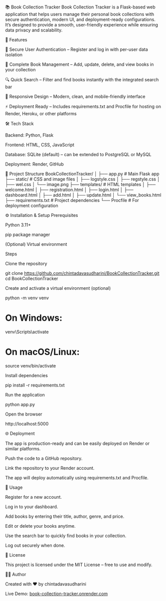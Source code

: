📚 Book Collection Tracker
Book Collection Tracker is a Flask-based web application that helps users manage their personal book collections with secure authentication, modern UI, and deployment-ready configurations. It’s designed to provide a smooth, user-friendly experience while ensuring data privacy and scalability.



🚀 Features

🔐 Secure User Authentication – Register and log in with per-user data isolation

📖 Complete Book Management – Add, update, delete, and view books in your collection

🔍 Quick Search – Filter and find books instantly with the integrated search bar

🎨 Responsive Design – Modern, clean, and mobile-friendly interface

⚡ Deployment Ready – Includes requirements.txt and Procfile for hosting on Render, Heroku, or other platforms



🛠️ Tech Stack

Backend: Python, Flask

Frontend: HTML, CSS, JavaScript

Database: SQLite (default) – can be extended to PostgreSQL or MySQL

Deployment: Render, GitHub



📂 Project Structure
BookCollectionTracker/
│
├── app.py               # Main Flask app
├── static/              # CSS and image files
│   ├── logstyle.css
│   ├── regstyle.css
│   ├── wel.css
│   └── image.png
├── templates/           # HTML templates
│   ├── welcome.html
│   ├── registration.html
│   ├── login.html
│   ├── dashboard.html
│   ├── add.html
│   ├── update.html
│   └── view_books.html
├── requirements.txt     # Project dependencies
└── Procfile             # For deployment configuration



⚙️ Installation & Setup
Prerequisites

Python 3.11+

pip package manager

(Optional) Virtual environment

Steps

Clone the repository

git clone https://github.com/chintadavasudharini/BookCollectionTracker.git
cd BookCollectionTracker


Create and activate a virtual environment (optional)

python -m venv venv
# On Windows:
venv\Scripts\activate
# On macOS/Linux:
source venv/bin/activate


Install dependencies

pip install -r requirements.txt


Run the application

python app.py


Open the browser

http://localhost:5000



🌐 Deployment

The app is production-ready and can be easily deployed on Render or similar platforms.

Push the code to a GitHub repository.

Link the repository to your Render account.

The app will deploy automatically using requirements.txt and Procfile.



🎯 Usage

Register for a new account.

Log in to your dashboard.

Add books by entering their title, author, genre, and price.

Edit or delete your books anytime.

Use the search bar to quickly find books in your collection.

Log out securely when done.



📝 License

This project is licensed under the MIT License – free to use and modify.



👩‍💻 Author

Created with ❤️ by chintadavasudharini

Live Demo: [book-collection-tracker.onrender.com](https://book-collection-tracker.onrender.com/)
